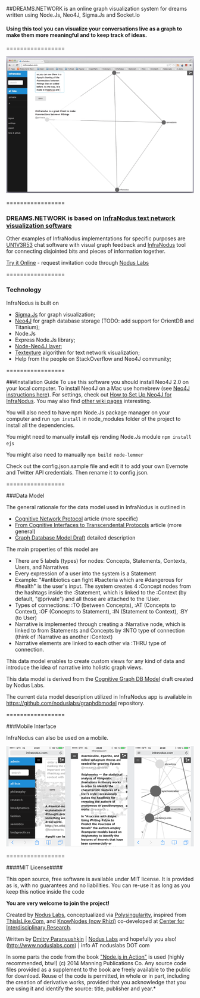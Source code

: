 ##DREAMS.NETWORK is an online graph visualization system for dreams written using Node.Js, Neo4J, Sigma.Js and Socket.Io

#### Using this tool you can visualize your conversations live as a graph to make them more meaningful and to keep track of ideas.

=================

![](/public/images/infranodus.gif "InfraNodus Interface")

=================

### DREAMS.NETWORK is based on [InfraNodus text network visualization software](http://github.com/noduslabs/infranodus)

Other examples of InfraNodus implementations for specific purposes are [UN1V3R53](http://un1v3r53.com) chat software with visual graph feedback and [InfraNodus](http://infranodus.com) tool for connecting disjointed bits and pieces of information together.

[Try it Online](http://dreams.network) - request invitation code through [Nodus Labs](http://noduslabs.com/contact/)


=================


### Technology

InfraNodus is built on

* [Sigma.Js](http://github.com/jacomyal/sigma.js) for graph visualization;
* [Neo4J](http://neo4j.org) for graph database storage (TODO: add support for OrientDB and Titanium);
* Node.Js
* Express Node.Js library;
* [Node-Neo4J layer](http://github.com/philippkueng/node-neo4j);
* [Textexture](http://textexture.com) algorithm for text network visualization;
* Help from the people on StackOverflow and Neo4J community;


=================


###Installation Guide
To use this software you should install Neo4J 2.0 on your local computer.
To install Neo4J on a Mac use homebrew (see [Neo4J instructions here](http://www.neo4j.org/download)).
For settings, check out [How to Set Up Neo4J for InfraNodus](https://github.com/noduslabs/infranodus/wiki/Neo4J-Database-Setup).
You may also find [other wiki pages](https://github.com/noduslabs/infranodus/wiki/_pages) interesting.

You will also need to have npm Node.Js package manager on your computer and run
`npm install` 
in node_modules folder of the project to install all the dependencies.

You might need to manually install ejs rending Node.Js module
`npm install ejs`

You might also need to manually `npm build node-lemmer`

Check out the config.json.sample file and edit it to add your own Evernote and Twitter API credentials. Then rename it to config.json.

=================


###Data Model

The general rationale for the data model used in InfraNodus is outlined in
* [Cognitive Network Protocol](http://noduslabs.com/research/cognitive-network-protocol/) article (more specific)
* [From Cognitive Interfaces to Transcendental Protocols](http://noduslabs.com/research/cognitive-interfaces-transcendental-protocols/) article (more general)
* [Graph Database Model Draft](https://github.com/deemeetree/graphdbmodel) detailed description

The main properties of this model are

- There are 5 labels (types) for nodes: Concepts, Statements, Contexts, Users, and Narratives
- Every expression of a user into the system is a Statement
- Example: "#antibiotics can fight #bacteria which are #dangerous for #health" is the user's input. The system creates 4 :Concept nodes from the hashtags inside the :Statement, which is linked to the :Context (by default, "@private") and all those are attached to the :User.
- Types of connections: :TO (between Concepts), :AT (Concepts to Context), :OF (Concepts to Statement), :IN (Statement to Context), :BY (to User)
- Narrative is implemented through creating a :Narrative node, which is linked to from Statements and Concepts by :INTO type of connection (think of :Narrative as another :Context)
- Narrative elements are linked to each other via :THRU type of connection.

This data model enables to create custom views for any kind of data and introduce the idea of narrative into holistic graph views.

This data model is derived from the [Cognitive Graph DB Model](http://noduslabs.com/cases/graph-database-structure-specification/) draft created by Nodus Labs.

The current data model description utilized in InfraNodus app is available in https://github.com/noduslabs/graphdbmodel repository.


=================


###Mobile Interface

InfraNodus can also be used on a mobile.

![](/public/images/infranodus-mobile.png "InfraNodus Mobile Interface")



=================


####MIT License####

This open source, free software is available under MIT license.
It is provided as is, with no guarantees and no liabilities.
You can re-use it as long as you keep this notice inside the code

**You are very welcome to join the project!**

Created by [Nodus Labs](http://www.noduslabs.com), conceptualized via [Polysingularity](http://polysingularity.com), inspired from [ThisIsLike.Com](http://thisislike.com), and [KnowNodes (now Rhizi)](http://rhizi.org) co-developed at [Center for Interdisciplinary Research](http://cri-paris.org). 

Written by [Dmitry Paranyushkin](http://github.com/deemeetree) | [Nodus Labs](http://www.noduslabs.com) and hopefully you also!
(http://www.noduslabs.com) | info AT noduslabs DOT com
 
In some parts the code from the book ["Node.js in Action"](http://www.manning.com/cantelon/) is used (highly recommended, btw!)
(c) 2014 Manning Publications Co.
Any source code files provided as a supplement to the book are freely available to the public for download. Reuse of the code is permitted, in whole or in part, including the creation of derivative works, provided that you acknowledge that you are using it and identify the source: title, publisher and year.*


